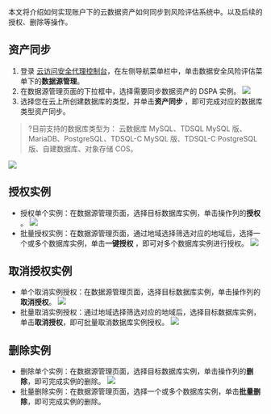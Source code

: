 本文将介绍如何实现账户下的云数据资产如何同步到风险评估系统中。以及后续的授权、删除等操作。

## 资产同步
1. 登录 [云访问安全代理控制台](https://console.cloud.tencent.com/casb)，在左侧导航菜单栏中，单击数据安全风险评估菜单下的**数据源管理**。
2. 在数据源管理页面的下拉框中，选择需要同步数据资产的 DSPA 实例。
![](https://qcloudimg.tencent-cloud.cn/raw/8a7571d8544b4e2e4ffd62e6fa924dad.png)
3. 选择您在云上所创建数据库的类型，并单击**资产同步** ，即可完成对应的数据库类型资产同步。
>?目前支持的数据库类型为： 云数据库 MySQL、TDSQL MySQL 版、MariaDB、PostgreSQL、TDSQL-C MySQL 版、TDSQL-C PostgreSQL 版、自建数据库、对象存储 COS。
>
![](https://qcloudimg.tencent-cloud.cn/raw/17e5469fbfe028dfc902e9b347ba9e95.png)

## 授权实例
- 授权单个实例：在数据源管理页面，选择目标数据库实例，单击操作列的**授权** 。
![](https://qcloudimg.tencent-cloud.cn/raw/4085a4ef6422106d4965dd9cd7941622.png)
- 批量授权实例：在数据源管理页面，通过地域选择筛选对应的地域后，选择一个或多个数据库实例，单击**一键授权** ，即可对多个数据库实例进行授权。
![](https://qcloudimg.tencent-cloud.cn/raw/e3ac1b15969782a1a49b9b648a18699e.png)

## 取消授权实例
- 单个取消实例授权：在数据源管理页面，选择目标数据库实例，单击操作列的**取消授权**。
![](https://qcloudimg.tencent-cloud.cn/raw/e58f03967728b6d908d8f6e033963545.png)
- 批量取消实例授权：通过地域选择筛选对应的地域后，选择目标数据库实例，单击**取消授权**，即可批量取消数据库实例授权。
![](https://qcloudimg.tencent-cloud.cn/raw/2a708be0c69aba048ec332fa58c407ed.png)

## 删除实例
- 删除单个实例：在数据源管理页面，选择目标数据库实例，单击操作列的**删除**，即可完成实例的删除。
![](https://qcloudimg.tencent-cloud.cn/raw/6e038b8e4761c7bff1653c02601c152c.png)
- 批量删除实例：在数据源管理页面，选择一个或多个数据库实例，单击**批量删除**，即可完成实例的删除。
